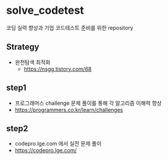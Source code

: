 # solve_codetest
코딩 실력 향상과 기업 코드테스트 준비를 위한 repository

## Strategy
- 완전탐색 최적화
  - https://nsgg.tistory.com/68

## step1
- 프로그래머스 challenge 문제 풀이를 통해 각 알고리즘 이해력 향상
- https://programmers.co.kr/learn/challenges

## step2
- codepro.lge.com 에서 실전 문제 풀이
- https://codepro.lge.com/
